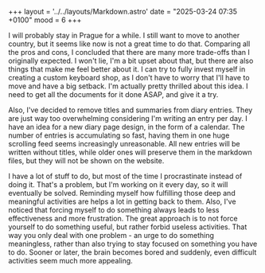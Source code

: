 +++
layout = '../../layouts/Markdown.astro'
date = "2025-03-24 07:35 +0100"
mood = 6
+++

I will probably stay in Prague for a while. I still want to move to another country, but it seems like now is not a great time to do that. Comparing all the pros and cons, I concluded that there are many more trade-offs than I originally expected. I won't lie, I'm a bit upset about that, but there are also things that make me feel better about it. I can try to fully invest myself in creating a custom keyboard shop, as I don't have to worry that I'll have to move and have a big setback. I'm actually pretty thrilled about this idea. I need to get all the documents for it done ASAP, and give it a try.

Also, I've decided to remove titles and summaries from diary entries. They are just way too overwhelming considering I'm writing an entry per day. I have an idea for a new diary page design, in the form of a calendar. The number of entries is accumulating so fast, having them in one huge scrolling feed seems increasingly unreasonable. All new entries will be written without titles, while older ones will preserve them in the markdown files, but they will not be shown on the website.

I have a lot of stuff to do, but most of the time I procrastinate instead of doing it. That's a problem, but I'm working on it every day, so it will eventually be solved. Reminding myself how fulfilling those deep and meaningful activities are helps a lot in getting back to them. Also, I've noticed that forcing myself to do something always leads to less effectiveness and more frustration. The great approach is to not force yourself to do something useful, but rather forbid useless activities. That way you only deal with one problem - an urge to do something meaningless, rather than also trying to stay focused on something you have to do. Sooner or later, the brain becomes bored and suddenly, even difficult activities seem much more appealing.